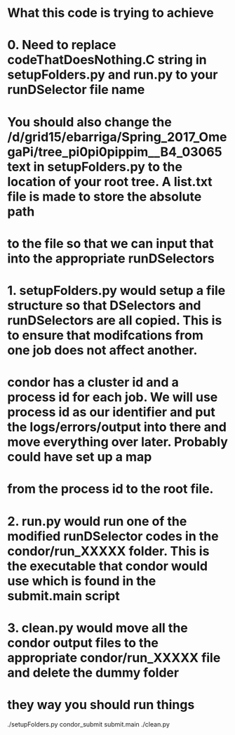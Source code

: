 # What this code is trying to achieve
# 0. Need to replace codeThatDoesNothing.C string in setupFolders.py and run.py to your runDSelector file name
#    You should also change the /d/grid15/ebarriga/Spring_2017_OmegaPi/tree_pi0pi0pippim__B4_03065 text in setupFolders.py to the location of your root tree. A list.txt file is made to store the absolute path
#    to the file so that we can input that into the appropriate runDSelectors
# 1. setupFolders.py would setup a file structure so that DSelectors and runDSelectors are all copied. This is to ensure that modifcations from one job does not affect another.
#    condor has a cluster id and a process id for each job. We will use process id as our identifier and put the logs/errors/output into there and move everything over later. Probably could have set up a map
#    from the process id to the root file.
# 2. run.py would run one of the modified runDSelector codes in the condor/run_XXXXX folder. This is the executable that condor would use which is found in the submit.main script
# 3. clean.py would move all the condor output files to the appropriate condor/run_XXXXX file and delete the dummy folder


# they way you should run things
./setupFolders.py
condor_submit submit.main
./clean.py
